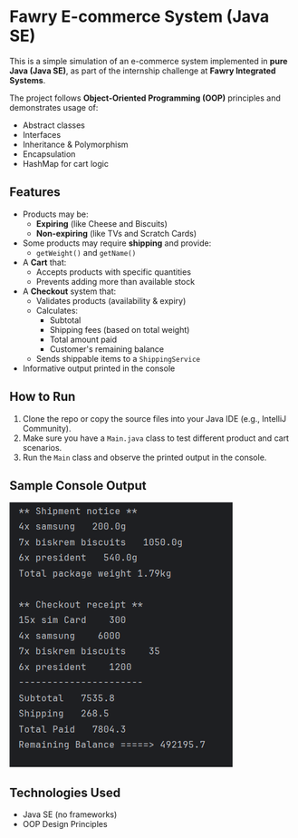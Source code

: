 #  Fawry E-commerce System (Java SE)

This is a simple simulation of an e-commerce system implemented in **pure Java (Java SE)**, as part of the internship challenge at **Fawry Integrated Systems**.

The project follows **Object-Oriented Programming (OOP)** principles and demonstrates usage of:
- Abstract classes
- Interfaces
- Inheritance & Polymorphism
- Encapsulation
- HashMap for cart logic

##  Features

- Products may be:
  - **Expiring** (like Cheese and Biscuits)
  - **Non-expiring** (like TVs and Scratch Cards)
- Some products may require **shipping** and provide:
  - `getWeight()` and `getName()`
- A **Cart** that:
  - Accepts products with specific quantities
  - Prevents adding more than available stock
- A **Checkout** system that:
  - Validates products (availability & expiry)
  - Calculates:
    - Subtotal
    - Shipping fees (based on total weight)
    - Total amount paid
    - Customer's remaining balance
  - Sends shippable items to a `ShippingService`
- Informative output printed in the console



##  How to Run

1. Clone the repo or copy the source files into your Java IDE (e.g., IntelliJ Community).
2. Make sure you have a `Main.java` class to test different product and cart scenarios.
3. Run the `Main` class and observe the printed output in the console.


##  Sample Console Output

![image alt](https://github.com/abdelrahmangamal11/e-commerce-system/blob/master/Screenshot%202025-07-04%20202558.png?raw=true
)



##  Technologies Used

- Java SE (no frameworks)
- OOP Design Principles



